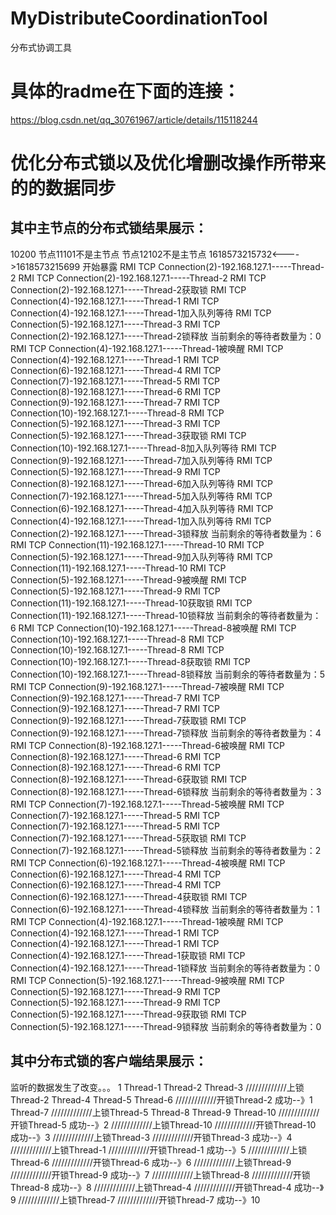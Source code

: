 # MyDistributeCoordinationTool
分布式协调工具
# 具体的radme在下面的连接：
https://blog.csdn.net/qq_30761967/article/details/115118244


# 优化分布式锁以及优化增删改操作所带来的的数据同步
   ## 其中主节点的分布式锁结果展示：
10200
节点11101不是主节点
节点12102不是主节点
1618573215732<---->1618573215699
开始暴露
RMI TCP Connection(2)-192.168.127.1-----Thread-2
RMI TCP Connection(2)-192.168.127.1-----Thread-2
RMI TCP Connection(2)-192.168.127.1-----Thread-2获取锁
RMI TCP Connection(4)-192.168.127.1-----Thread-1
RMI TCP Connection(4)-192.168.127.1-----Thread-1加入队列等待
RMI TCP Connection(5)-192.168.127.1-----Thread-3
RMI TCP Connection(2)-192.168.127.1-----Thread-2锁释放
当前剩余的等待者数量为：0
RMI TCP Connection(4)-192.168.127.1-----Thread-1被唤醒
RMI TCP Connection(4)-192.168.127.1-----Thread-1
RMI TCP Connection(6)-192.168.127.1-----Thread-4
RMI TCP Connection(7)-192.168.127.1-----Thread-5
RMI TCP Connection(8)-192.168.127.1-----Thread-6
RMI TCP Connection(9)-192.168.127.1-----Thread-7
RMI TCP Connection(10)-192.168.127.1-----Thread-8
RMI TCP Connection(5)-192.168.127.1-----Thread-3
RMI TCP Connection(5)-192.168.127.1-----Thread-3获取锁
RMI TCP Connection(10)-192.168.127.1-----Thread-8加入队列等待
RMI TCP Connection(9)-192.168.127.1-----Thread-7加入队列等待
RMI TCP Connection(5)-192.168.127.1-----Thread-9
RMI TCP Connection(8)-192.168.127.1-----Thread-6加入队列等待
RMI TCP Connection(7)-192.168.127.1-----Thread-5加入队列等待
RMI TCP Connection(6)-192.168.127.1-----Thread-4加入队列等待
RMI TCP Connection(4)-192.168.127.1-----Thread-1加入队列等待
RMI TCP Connection(2)-192.168.127.1-----Thread-3锁释放
当前剩余的等待者数量为：6
RMI TCP Connection(11)-192.168.127.1-----Thread-10
RMI TCP Connection(5)-192.168.127.1-----Thread-9加入队列等待
RMI TCP Connection(11)-192.168.127.1-----Thread-10
RMI TCP Connection(5)-192.168.127.1-----Thread-9被唤醒
RMI TCP Connection(5)-192.168.127.1-----Thread-9
RMI TCP Connection(11)-192.168.127.1-----Thread-10获取锁
RMI TCP Connection(11)-192.168.127.1-----Thread-10锁释放
当前剩余的等待者数量为：6
RMI TCP Connection(10)-192.168.127.1-----Thread-8被唤醒
RMI TCP Connection(10)-192.168.127.1-----Thread-8
RMI TCP Connection(10)-192.168.127.1-----Thread-8
RMI TCP Connection(10)-192.168.127.1-----Thread-8获取锁
RMI TCP Connection(10)-192.168.127.1-----Thread-8锁释放
当前剩余的等待者数量为：5
RMI TCP Connection(9)-192.168.127.1-----Thread-7被唤醒
RMI TCP Connection(9)-192.168.127.1-----Thread-7
RMI TCP Connection(9)-192.168.127.1-----Thread-7
RMI TCP Connection(9)-192.168.127.1-----Thread-7获取锁
RMI TCP Connection(9)-192.168.127.1-----Thread-7锁释放
当前剩余的等待者数量为：4
RMI TCP Connection(8)-192.168.127.1-----Thread-6被唤醒
RMI TCP Connection(8)-192.168.127.1-----Thread-6
RMI TCP Connection(8)-192.168.127.1-----Thread-6
RMI TCP Connection(8)-192.168.127.1-----Thread-6获取锁
RMI TCP Connection(8)-192.168.127.1-----Thread-6锁释放
当前剩余的等待者数量为：3
RMI TCP Connection(7)-192.168.127.1-----Thread-5被唤醒
RMI TCP Connection(7)-192.168.127.1-----Thread-5
RMI TCP Connection(7)-192.168.127.1-----Thread-5
RMI TCP Connection(7)-192.168.127.1-----Thread-5获取锁
RMI TCP Connection(7)-192.168.127.1-----Thread-5锁释放
当前剩余的等待者数量为：2
RMI TCP Connection(6)-192.168.127.1-----Thread-4被唤醒
RMI TCP Connection(6)-192.168.127.1-----Thread-4
RMI TCP Connection(6)-192.168.127.1-----Thread-4
RMI TCP Connection(6)-192.168.127.1-----Thread-4获取锁
RMI TCP Connection(6)-192.168.127.1-----Thread-4锁释放
当前剩余的等待者数量为：1
RMI TCP Connection(4)-192.168.127.1-----Thread-1被唤醒
RMI TCP Connection(4)-192.168.127.1-----Thread-1
RMI TCP Connection(4)-192.168.127.1-----Thread-1
RMI TCP Connection(4)-192.168.127.1-----Thread-1获取锁
RMI TCP Connection(4)-192.168.127.1-----Thread-1锁释放
当前剩余的等待者数量为：0
RMI TCP Connection(5)-192.168.127.1-----Thread-9被唤醒
RMI TCP Connection(5)-192.168.127.1-----Thread-9
RMI TCP Connection(5)-192.168.127.1-----Thread-9
RMI TCP Connection(5)-192.168.127.1-----Thread-9获取锁
RMI TCP Connection(5)-192.168.127.1-----Thread-9锁释放
当前剩余的等待者数量为：0
   ## 其中分布式锁的客户端结果展示：
   监听的数据发生了改变。。。
1
Thread-1
Thread-2
Thread-3
/////////////上锁Thread-2
Thread-4
Thread-5
Thread-6
/////////////开锁Thread-2
成功--》1
Thread-7
/////////////上锁Thread-5
Thread-8
Thread-9
Thread-10
/////////////开锁Thread-5
成功--》2
/////////////上锁Thread-10
/////////////开锁Thread-10
成功--》3
/////////////上锁Thread-3
/////////////开锁Thread-3
成功--》4
/////////////上锁Thread-1
/////////////开锁Thread-1
成功--》5
/////////////上锁Thread-6
/////////////开锁Thread-6
成功--》6
/////////////上锁Thread-9
/////////////开锁Thread-9
成功--》7
/////////////上锁Thread-8
/////////////开锁Thread-8
成功--》8
/////////////上锁Thread-4
/////////////开锁Thread-4
成功--》9
/////////////上锁Thread-7
/////////////开锁Thread-7
成功--》10
